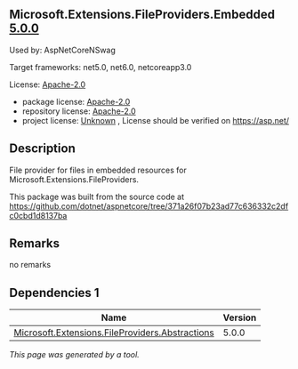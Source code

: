Microsoft.Extensions.FileProviders.Embedded [5.0.0](https://www.nuget.org/packages/Microsoft.Extensions.FileProviders.Embedded/5.0.0)
--------------------

Used by: AspNetCoreNSwag

Target frameworks: net5.0, net6.0, netcoreapp3.0

License: [Apache-2.0](../../../../licenses/apache-2.0) 

- package license: [Apache-2.0](https://licenses.nuget.org/Apache-2.0) 
- repository license: [Apache-2.0](https://github.com/dotnet/aspnetcore) 
- project license: [Unknown](https://asp.net/) , License should be verified on https://asp.net/

Description
-----------
File provider for files in embedded resources for Microsoft.Extensions.FileProviders.

This package was built from the source code at https://github.com/dotnet/aspnetcore/tree/371a26f07b23ad77c636332c2dfc0cbd1d8137ba

Remarks
-----------
no remarks


Dependencies 1
-----------

|Name|Version|
|----------|:----|
|[Microsoft.Extensions.FileProviders.Abstractions](../../../../packages/nuget.org/microsoft.extensions.fileproviders.abstractions/5.0.0)|5.0.0|

*This page was generated by a tool.*